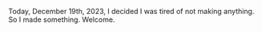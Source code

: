 Today, December 19th, 2023, I decided I was tired of not making anything. So I made something. Welcome.